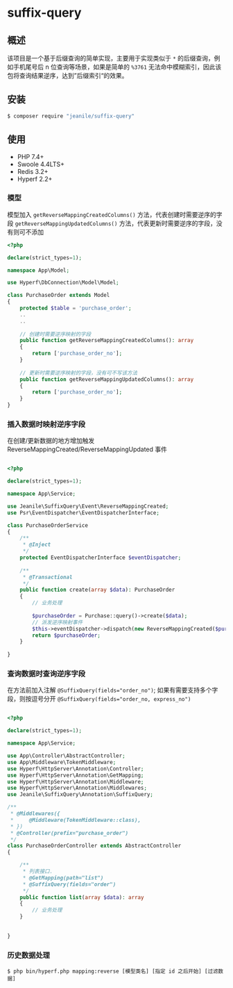 # suffix-query

## 概述
该项目是一个基于后缀查询的简单实现，主要用于实现类似于 `*` 的后缀查询，例如手机尾号后 n 位查询等场景，如果是简单的 `%3761` 无法命中模糊索引，因此该包将查询结果逆序，达到”后缀索引“的效果。

## 安装

```bash
$ composer require "jeanile/suffix-query"
```

## 使用

* PHP 7.4+
* Swoole 4.4LTS+
* Redis 3.2+
* Hyperf 2.2+

### 模型

模型加入 `getReverseMappingCreatedColumns()` 方法，代表创建时需要逆序的字段
`getReverseMappingUpdatedColumns()` 方法，代表更新时需要逆序的字段，没有则可不添加

```php
<?php

declare(strict_types=1);

namespace App\Model;

use Hyperf\DbConnection\Model\Model;

class PurchaseOrder extends Model
{
    protected $table = 'purchase_order';
    ..
    ..
    
    // 创建时需要逆序映射的字段
    public function getReverseMappingCreatedColumns(): array
    {
        return ['purchase_order_no'];
    }
    
    // 更新时需要逆序映射的字段，没有可不写该方法
    public function getReverseMappingUpdatedColumns(): array
    {
        return ['purchase_order_no'];
    }
}
```

### 插入数据时映射逆序字段

在创建/更新数据的地方增加触发 ReverseMappingCreated/ReverseMappingUpdated 事件

```php

<?php

declare(strict_types=1);

namespace App\Service;

use Jeanile\SuffixQuery\Event\ReverseMappingCreated;
use Psr\EventDispatcher\EventDispatcherInterface;

class PurchaseOrderService
{
    /**
     * @Inject
     */
    protected EventDispatcherInterface $eventDispatcher;
    
    /**
     * @Transactional
     */
    public function create(array $data): PurchaseOrder
    {
        // 业务处理
        
        $purchaseOrder = Purchase::query()->create($data);
        // 派发逆序映射事件
        $this->eventDispatcher->dispatch(new ReverseMappingCreated($purchaseOrder));
        return $purchaseOrder;
    }
   
}
```

### 查询数据时查询逆序字段

在方法前加入注解 `@SuffixQuery(fields="order_no")`;
如果有需要支持多个字段，则按逗号分开  `@SuffixQuery(fields="order_no, express_no")`

```php

<?php

declare(strict_types=1);

namespace App\Service;

use App\Controller\AbstractController;
use App\Middleware\TokenMiddleware;
use Hyperf\HttpServer\Annotation\Controller;
use Hyperf\HttpServer\Annotation\GetMapping;
use Hyperf\HttpServer\Annotation\Middleware;
use Hyperf\HttpServer\Annotation\Middlewares;
use Jeanile\SuffixQuery\Annotation\SuffixQuery;

/**
 * @Middlewares({
 *     @Middleware(TokenMiddleware::class),
 * })
 * @Controller(prefix="purchase_order")
 */
class PurchaseOrderController extends AbstractController
{

    /**
     * 列表接口.
     * @GetMapping(path="list")
     * @SuffixQuery(fields="order")
     */
    public function list(array $data): array
    {
        // 业务处理
    }
    
   
}
```


### 历史数据处理
```shell
$ php bin/hyperf.php mapping:reverse [模型类名] [指定 id 之后开始] [过滤数据]
```

